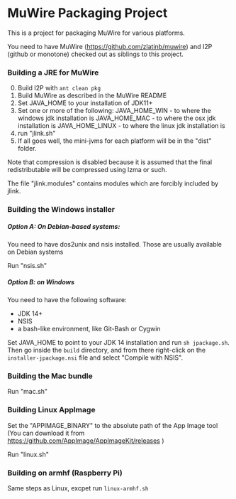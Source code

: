 # MuWire Packaging Project

This is a project for packaging MuWire for various platforms.

You need to have MuWire (https://github.com/zlatinb/muwire) and I2P (github or monotone) checked out as siblings to this project.

### Building a JRE for MuWire

0. Build I2P with `ant clean pkg`
1. Build MuWire as described in the MuWire README
2. Set JAVA_HOME to your installation of JDK11+
3. Set one or more of the following:
    JAVA_HOME_WIN - to where the windows jdk installation is
    JAVA_HOME_MAC - to where the osx jdk installation is
    JAVA_HOME_LINUX - to where the linux jdk installation is
4. run "jlink.sh"
5. If all goes well, the mini-jvms for each platform will be in the "dist" folder.

Note that compression is disabled because it is assumed that the final redistributable will be compressed using lzma or such.

The file "jlink.modules" contains modules which are forcibly included by jlink.

### Building the Windows installer

##### Option A: On Debian-based systems:

You need to have dos2unix and nsis installed.  Those are usually available on Debian systems

Run "nsis.sh"

##### Option B: on Windows

You need to have the following software:

* JDK 14+
* NSIS
* a bash-like environment, like Git-Bash or Cygwin

Set JAVA_HOME to point to your JDK 14 installation and run `sh jpackage.sh`.  Then go inside the `build` directory, and from there right-click on the `installer-jpackage.nsi` file and select "Compile with NSIS".

### Building the Mac bundle

Run "mac.sh"

### Building Linux AppImage

Set the "APPIMAGE_BINARY" to the absolute path of the App Image tool 
(You can download it from https://github.com/AppImage/AppImageKit/releases )

Run "linux.sh"

### Building on armhf (Raspberry Pi)

Same steps as Linux, excpet run `linux-armhf.sh`
